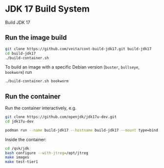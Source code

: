 # JDK 17 Build System

Build JDK 17

## Run the image build

```bash
git clone https://github.com/veita/cont-build-jdk17.git build-jdk17
cd build-jdk17
./build-container.sh
```

To build an image with a specific Debian version
(`buster`, `bullseye`, `bookworm`) run

```bash
./build-container.sh bookworm
```

## Run the container

Run the container interactively, e.g.

```bash
git clone https://github.com/openjdk/jdk17u-dev.git
cd jdk17u-dev

podman run --name build-jdk17 --hostname build-jdk17 --mount type=bind,source="`pwd`",target=/qsk/jdk -it localhost/build-jdk17:latest
```

Inside the container:

```bash
cd /qsk/jdk
bash configure --with-jtreg=/opt/jtreg
make images
make test-tier1
```

